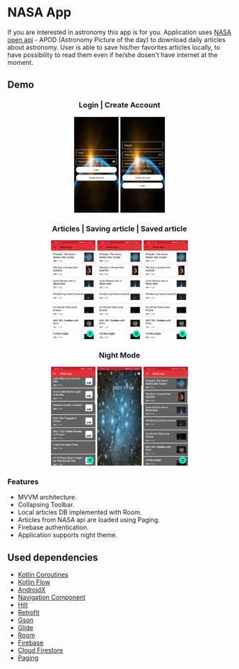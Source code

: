 # NASA App

If you are interested in astronomy this app is for you. Application
uses [NASA open api](https://api.nasa.gov/) - APOD (Astronomy Picture of the day) to download daily articles about astronomy. User is able
to save his/her favorites articles locally, to have possibility to read them
even if he/she dosen't have internet at the moment. 

## Demo

###

<h3 align="center">Login | Create Account</h3>
<p align="center">
  <img src="readme-assets/login.jpg" width="100" /> 
  <img src="readme-assets/create-account.jpg" width="100" />
</p>


<h3 align="center">Articles | Saving article | Saved article</h3>
<p align="center">
  <img src="readme-assets/articles.gif?raw=true" width="100" />
  <img src="readme-assets/saving_article.gif?raw=true" width="100" /> 
  <img src="readme-assets/saved_article.gif?raw=true" width="100" />
</p>


<h3 align="center">Night Mode</h3>
<p align="center">
  <img src="readme-assets/dark_articles.gif?raw=true" width="100" />
  <img src="readme-assets/dark_saving_article.gif?raw=true" width="100" /> 
  <img src="readme-assets/dark_saved_article.gif?raw=true" width="100" />
</p>


### Features

- MVVM architecture.
- Collapsing Toolbar.
- Local articles DB implemented with Room.
- Articles from NASA api are loaded using Paging.
- Firebase authentication.
- Application supports night theme.

## Used dependencies

- [Kotlin Coroutines](https://developer.android.com/kotlin/coroutines)
- [Kotlin Flow](https://developer.android.com/kotlin/flow)
- [AndroidX](https://developer.android.com/jetpack/androidx)
- [Navigation Component](https://developer.android.com/training/dependency-injection/hilt-android)
- [Hilt](https://developer.android.com/training/dependency-injection/hilt-android)
- [Retrofit](https://square.github.io/retrofit/)
- [Gson](https://github.com/google/gson)
- [Glide](https://github.com/bumptech/glide)
- [Room](https://developer.android.com/jetpack/androidx/releases/room)
- [Firebase](https://firebase.google.com/docs/android/setup)
- [Cloud Firestore](https://firebase.google.com/docs/firestore)
- [Paging](https://developer.android.com/topic/libraries/architecture/paging)
